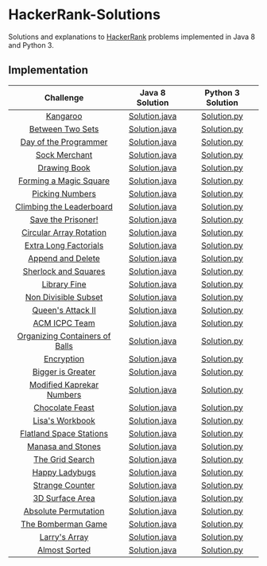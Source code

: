 # HackerRank-Solutions

Solutions and explanations to [HackerRank](https://www.hackerrank.com) problems implemented in Java 8 and Python 3.

## Implementation

|  Challenge | Java 8 Solution |  Python 3 Solution |
|:-------------:|:--------------------:|:------------------------:|
|[Kangaroo](https://www.hackerrank.com/challenges/kangaroo/problem)| [Solution.java](https://github.com/alessandrobardini/HackerRank-Solutions/blob/master/All%20Tracks/Core%20CS/Algorithms/Implementation/Kangaroo/Solution.java) | [Solution.py](https://github.com/alessandrobardini/HackerRank-Solutions/blob/master/All%20Tracks/Core%20CS/Algorithms/Implementation/Kangaroo/Solution.py)
|[Between Two Sets](https://www.hackerrank.com/challenges/between-two-sets/problem)  | [Solution.java](https://github.com/alessandrobardini/HackerRank-Solutions/blob/master/All%20Tracks/Core%20CS/Algorithms/Implementation/Between%20Two%20Sets/Solution.java) | [Solution.py](https://github.com/alessandrobardini/HackerRank-Solutions/blob/master/All%20Tracks/Core%20CS/Algorithms/Implementation/Between%20Two%20Sets/Solution.py)
|[Day of the Programmer](https://www.hackerrank.com/challenges/day-of-the-programmer/problem)| [Solution.java](https://github.com/alessandrobardini/HackerRank-Solutions/blob/master/All%20Tracks/Core%20CS/Algorithms/Implementation/Day%20of%20the%20Programmer/Solution.java) | [Solution.py](https://github.com/alessandrobardini/HackerRank-Solutions/blob/master/All%20Tracks/Core%20CS/Algorithms/Implementation/Day%20of%20the%20Programmer/Solution.py)
|[Sock Merchant](https://www.hackerrank.com/challenges/sock-merchant/problem)| [Solution.java](https://github.com/alessandrobardini/HackerRank-Solutions/blob/master/All%20Tracks/Core%20CS/Algorithms/Implementation/Sock%20Merchant/Solution.java) | [Solution.py](https://github.com/alessandrobardini/HackerRank-Solutions/blob/master/All%20Tracks/Core%20CS/Algorithms/Implementation/Sock%20Merchant/Solution.py)
|[Drawing Book](https://www.hackerrank.com/challenges/drawing-book/problem)| [Solution.java](https://github.com/alessandrobardini/HackerRank-Solutions/blob/master/All%20Tracks/Core%20CS/Algorithms/Implementation/Drawing%20Book/Solution.java) | [Solution.py](https://github.com/alessandrobardini/HackerRank-Solutions/blob/master/All%20Tracks/Core%20CS/Algorithms/Implementation/Drawing%20Book/Solution.py)
|[Forming a Magic Square](https://www.hackerrank.com/challenges/magic-square-forming/problem)| [Solution.java](https://github.com/alessandrobardini/HackerRank-Solutions/blob/master/All%20Tracks/Core%20CS/Algorithms/Implementation/Forming%20a%20Magic%20Square/Solution.java) | [Solution.py](https://github.com/alessandrobardini/HackerRank-Solutions/blob/master/All%20Tracks/Core%20CS/Algorithms/Implementation/Forming%20a%20Magic%20Square/Solution.py)
|[Picking Numbers](https://www.hackerrank.com/challenges/picking-numbers/problem)| [Solution.java](https://github.com/alessandrobardini/HackerRank-Solutions/blob/master/All%20Tracks/Core%20CS/Algorithms/Implementation/Picking%20Numbers/Solution.java) | [Solution.py](https://github.com/alessandrobardini/HackerRank-Solutions/blob/master/All%20Tracks/Core%20CS/Algorithms/Implementation/Picking%20Numbers/Solution.py)
|[Climbing the Leaderboard](https://www.hackerrank.com/challenges/climbing-the-leaderboard/problem)| [Solution.java](https://github.com/alessandrobardini/HackerRank-Solutions/blob/master/All%20Tracks/Core%20CS/Algorithms/Implementation/Climbing%20the%20Leaderboard/Solution.java) | [Solution.py](https://github.com/alessandrobardini/HackerRank-Solutions/blob/master/All%20Tracks/Core%20CS/Algorithms/Implementation/Climbing%20the%20Leaderboard/Solution.py)
|[Save the Prisoner!](https://www.hackerrank.com/challenges/save-the-prisoner/problem)| [Solution.java](https://github.com/alessandrobardini/HackerRank-Solutions/blob/master/All%20Tracks/Core%20CS/Algorithms/Implementation/Save%20the%20Prisoner/Solution.java) | [Solution.py](https://github.com/alessandrobardini/HackerRank-Solutions/blob/master/All%20Tracks/Core%20CS/Algorithms/Implementation/Save%20the%20Prisoner/Solution.py)
|[Circular Array Rotation](https://www.hackerrank.com/challenges/circular-array-rotation/problem)| [Solution.java](https://github.com/alessandrobardini/HackerRank-Solutions/blob/master/All%20Tracks/Core%20CS/Algorithms/Implementation/Circular%20Array%20Rotation/Solution.java) | [Solution.py](https://github.com/alessandrobardini/HackerRank-Solutions/blob/master/All%20Tracks/Core%20CS/Algorithms/Implementation/Circular%20Array%20Rotation/Solution.py)
|[Extra Long Factorials](https://www.hackerrank.com/challenges/extra-long-factorials/problem)| [Solution.java](https://github.com/alessandrobardini/HackerRank-Solutions/blob/master/All%20Tracks/Core%20CS/Algorithms/Implementation/Extra%20Long%20Factorials/Solution.java) | [Solution.py](https://github.com/alessandrobardini/HackerRank-Solutions/blob/master/All%20Tracks/Core%20CS/Algorithms/Implementation/Extra%20Long%20Factorials/Solution.py)
|[Append and Delete](https://www.hackerrank.com/challenges/append-and-delete/problem)| [Solution.java](https://github.com/alessandrobardini/HackerRank-Solutions/blob/master/All%20Tracks/Core%20CS/Algorithms/Implementation/Append%20and%20Delete/Solution.java) | [Solution.py](https://github.com/alessandrobardini/HackerRank-Solutions/blob/master/All%20Tracks/Core%20CS/Algorithms/Implementation/Append%20and%20Delete/Solution.py)
|[Sherlock and Squares](https://www.hackerrank.com/challenges/sherlock-and-squares/problem)| [Solution.java](https://github.com/alessandrobardini/HackerRank-Solutions/blob/master/All%20Tracks/Core%20CS/Algorithms/Implementation/Sherlock%20and%20Squares/Solution.java) | [Solution.py](https://github.com/alessandrobardini/HackerRank-Solutions/blob/master/All%20Tracks/Core%20CS/Algorithms/Implementation/Sherlock%20and%20Squares/Solution.py)
|[Library Fine](https://www.hackerrank.com/challenges/library-fine/problem)| [Solution.java](https://github.com/alessandrobardini/HackerRank-Solutions/blob/master/All%20Tracks/Core%20CS/Algorithms/Implementation/Library%20Fine/Solution.java) | [Solution.py](https://github.com/alessandrobardini/HackerRank-Solutions/blob/master/All%20Tracks/Core%20CS/Algorithms/Implementation/Library%20Fine/Solution.py)
|[Non Divisible Subset](https://www.hackerrank.com/challenges/non-divisible-subset/problem)| [Solution.java](https://github.com/alessandrobardini/HackerRank-Solutions/blob/master/All%20Tracks/Core%20CS/Algorithms/Implementation/Non%20Divisible%20Subset/Solution.java) | [Solution.py](https://github.com/alessandrobardini/HackerRank-Solutions/blob/master/All%20Tracks/Core%20CS/Algorithms/Implementation/Non%20Divisible%20Subset/Solution.py)
|[Queen's Attack II](https://www.hackerrank.com/challenges/queens-attack-2/problem)| [Solution.java](https://github.com/alessandrobardini/HackerRank-Solutions/blob/master/All%20Tracks/Core%20CS/Algorithms/Implementation/Queen's%20Attack%20II/Solution.java) | [Solution.py](https://github.com/alessandrobardini/HackerRank-Solutions/blob/master/All%20Tracks/Core%20CS/Algorithms/Implementation/Queen's%20Attack%20II/Solution.py)
|[ACM ICPC Team](https://www.hackerrank.com/challenges/acm-icpc-team/problem)| [Solution.java](https://github.com/alessandrobardini/HackerRank-Solutions/blob/master/All%20Tracks/Core%20CS/Algorithms/Implementation/ACM%20ICPC%20Team/Solution.java) | [Solution.py](https://github.com/alessandrobardini/HackerRank-Solutions/blob/master/All%20Tracks/Core%20CS/Algorithms/Implementation/ACM%20ICPC%20Team/Solution.py)
|[Organizing Containers of Balls](https://www.hackerrank.com/challenges/organizing-containers-of-balls/problem)| [Solution.java](https://github.com/alessandrobardini/HackerRank-Solutions/blob/master/All%20Tracks/Core%20CS/Algorithms/Implementation/Organizing%20Containers%20of%20Balls/Solution.java) | [Solution.py](https://github.com/alessandrobardini/HackerRank-Solutions/blob/master/All%20Tracks/Core%20CS/Algorithms/Implementation/Organizing%20Containers%20of%20Balls/Solution.py)
|[Encryption](https://www.hackerrank.com/challenges/encryption/problem)| [Solution.java](https://github.com/alessandrobardini/HackerRank-Solutions/blob/master/All%20Tracks/Core%20CS/Algorithms/Implementation/Encryption/Solution.java) | [Solution.py](https://github.com/alessandrobardini/HackerRank-Solutions/blob/master/All%20Tracks/Core%20CS/Algorithms/Implementation/Encryption/Solution.py)
|[Bigger is Greater](https://www.hackerrank.com/challenges/bigger-is-greater/problem)| [Solution.java](https://github.com/alessandrobardini/HackerRank-Solutions/blob/master/All%20Tracks/Core%20CS/Algorithms/Implementation/Bigger%20is%20Greater/Solution.java) | [Solution.py](https://github.com/alessandrobardini/HackerRank-Solutions/blob/master/All%20Tracks/Core%20CS/Algorithms/Implementation/Bigger%20is%20Greater/Solution.py)
|[Modified Kaprekar Numbers](https://www.hackerrank.com/challenges/kaprekar-numbers/problem)| [Solution.java](https://github.com/alessandrobardini/HackerRank-Solutions/blob/master/All%20Tracks/Core%20CS/Algorithms/Implementation/Modified%20Kaprekar%20Numbers/Solution.java) | [Solution.py](https://github.com/alessandrobardini/HackerRank-Solutions/blob/master/All%20Tracks/Core%20CS/Algorithms/Implementation/Modified%20Kaprekar%20Numbers/Solution.py)
|[Chocolate Feast](https://www.hackerrank.com/challenges/chocolate-feast/problem)| [Solution.java](https://github.com/alessandrobardini/HackerRank-Solutions/blob/master/All%20Tracks/Core%20CS/Algorithms/Implementation/Chocolate%20Feast/Solution.java) | [Solution.py](https://github.com/alessandrobardini/HackerRank-Solutions/blob/master/All%20Tracks/Core%20CS/Algorithms/Implementation/Chocolate%20Feast/Solution.py)
|[Lisa's Workbook](https://www.hackerrank.com/challenges/lisa-workbook/problem)| [Solution.java](https://github.com/alessandrobardini/HackerRank-Solutions/blob/master/All%20Tracks/Core%20CS/Algorithms/Implementation/Lisa's%20Workbook/Solution.java) | [Solution.py](https://github.com/alessandrobardini/HackerRank-Solutions/blob/master/All%20Tracks/Core%20CS/Algorithms/Implementation/Lisa's%20Workbook/Solution.py)
|[Flatland Space Stations](https://www.hackerrank.com/challenges/flatland-space-stations/problem)| [Solution.java](https://github.com/alessandrobardini/HackerRank-Solutions/blob/master/All%20Tracks/Core%20CS/Algorithms/Implementation/Flatland%20Space%20Stations/Solution.java) | [Solution.py](https://github.com/alessandrobardini/HackerRank-Solutions/blob/master/All%20Tracks/Core%20CS/Algorithms/Implementation/Flatland%20Space%20Stations/Solution.py)
|[Manasa and Stones](https://www.hackerrank.com/challenges/manasa-and-stones/problem)| [Solution.java](https://github.com/alessandrobardini/HackerRank-Solutions/blob/master/All%20Tracks/Core%20CS/Algorithms/Implementation/Manasa%20and%20Stones/Solution.java) | [Solution.py](https://github.com/alessandrobardini/HackerRank-Solutions/blob/master/All%20Tracks/Core%20CS/Algorithms/Implementation/Manasa%20and%20Stones/Solution.py)
|[The Grid Search](https://www.hackerrank.com/challenges/the-grid-search/problem)| [Solution.java](https://github.com/alessandrobardini/HackerRank-Solutions/blob/master/All%20Tracks/Core%20CS/Algorithms/Implementation/The%20Grid%20Search/Solution.java) | [Solution.py](https://github.com/alessandrobardini/HackerRank-Solutions/blob/master/All%20Tracks/Core%20CS/Algorithms/Implementation/The%20Grid%20Search/Solution.py)
|[Happy Ladybugs](https://www.hackerrank.com/challenges/happy-ladybugs/problem)| [Solution.java](https://github.com/alessandrobardini/HackerRank-Solutions/blob/master/All%20Tracks/Core%20CS/Algorithms/Implementation/Happy%20Ladybugs/Solution.java) | [Solution.py](https://github.com/alessandrobardini/HackerRank-Solutions/blob/master/All%20Tracks/Core%20CS/Algorithms/Implementation/Happy%20Ladybugs/Solution.py)
|[Strange Counter](https://www.hackerrank.com/challenges/strange-code/problem)| [Solution.java](https://github.com/alessandrobardini/HackerRank-Solutions/blob/master/All%20Tracks/Core%20CS/Algorithms/Implementation/Strange%20Counter/Solution.java) | [Solution.py](https://github.com/alessandrobardini/HackerRank-Solutions/blob/master/All%20Tracks/Core%20CS/Algorithms/Implementation/Strange%20Counter/Solution.py)
|[3D Surface Area](https://www.hackerrank.com/challenges/3d-surface-area/problem)| [Solution.java](https://github.com/alessandrobardini/HackerRank-Solutions/blob/master/All%20Tracks/Core%20CS/Algorithms/Implementation/3D%20Surface%20Area/Solution.java) | [Solution.py](https://github.com/alessandrobardini/HackerRank-Solutions/blob/master/All%20Tracks/Core%20CS/Algorithms/Implementation/3D%20Surface%20Area/Solution.py)
|[Absolute Permutation](https://www.hackerrank.com/challenges/absolute-permutation/problem)| [Solution.java](https://github.com/alessandrobardini/HackerRank-Solutions/blob/master/All%20Tracks/Core%20CS/Algorithms/Implementation/Absolute%20Permutation/Solution.java) | [Solution.py](https://github.com/alessandrobardini/HackerRank-Solutions/blob/master/All%20Tracks/Core%20CS/Algorithms/Implementation/Absolute%20Permutation/Solution.py)
|[The Bomberman Game](https://www.hackerrank.com/challenges/bomber-man/problem)| [Solution.java](https://github.com/alessandrobardini/HackerRank-Solutions/blob/master/All%20Tracks/Core%20CS/Algorithms/Implementation/The%20Bomberman%20Game/Solution.java) | [Solution.py](https://github.com/alessandrobardini/HackerRank-Solutions/blob/master/All%20Tracks/Core%20CS/Algorithms/Implementation/The%20Bomberman%20Game/Solution.py)
|[Larry's Array](https://www.hackerrank.com/challenges/larrys-array/problem)| [Solution.java](https://github.com/alessandrobardini/HackerRank-Solutions/blob/master/All%20Tracks/Core%20CS/Algorithms/Implementation/Larry's%20Array/Solution.java) | [Solution.py](https://github.com/alessandrobardini/HackerRank-Solutions/blob/master/All%20Tracks/Core%20CS/Algorithms/Implementation/Larry's%20Array/Solution.py)
|[Almost Sorted](https://www.hackerrank.com/challenges/almost-sorted/problem)| [Solution.java](https://github.com/alessandrobardini/HackerRank-Solutions/blob/master/All%20Tracks/Core%20CS/Algorithms/Implementation/Almost%20Sorted/Solution.java) | [Solution.py](https://github.com/alessandrobardini/HackerRank-Solutions/blob/master/All%20Tracks/Core%20CS/Algorithms/Implementation/Almost%20Sorted/Solution.py)



